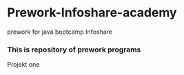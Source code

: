# Prework-Infoshare-academy
prework for java bootcamp Infoshare
### This is repository of prework programs 
Projekt one
